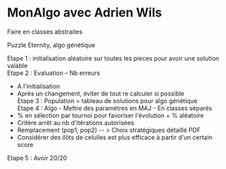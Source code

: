 # MonAlgo avec Adrien Wils

Faire en classes abstraites

Puzzle Eternity, algo génétique

Etape 1 : initialisation aléatoire sur toutes les pieces pour avoir une solution valable  
Etape 2 : Evaluation – Nb erreurs
  - A l'initialisation
  - Après un changement, éviter de tout re calculer si possible  
Etape 3 : Population = tableau de solutions pour algo génétique  
Etape 4 : Algo - Mettre des paramètres en MAJ - En classes séparés
- % en sélection par tournoi pour favoriser l'évolution + % aléatoire  
- Critère arrêt au nb d'itérations autorisées
- Remplacement (pop1, pop2) -- > Choix stratégiques détaillé PDF
- Considérer des ilôts de celulles est plus efficace à partir d'un certain score  
   
Etape 5 : Avoir 20/20
